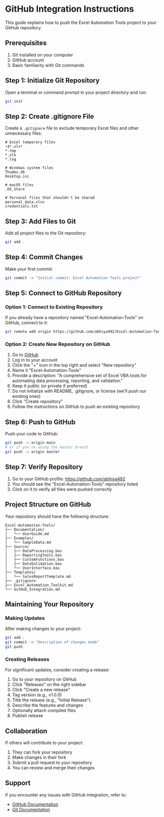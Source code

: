 # GitHub Integration Instructions

This guide explains how to push the Excel Automation Tools project to your GitHub repository.

## Prerequisites

1. Git installed on your computer
2. GitHub account
3. Basic familiarity with Git commands

## Step 1: Initialize Git Repository

Open a terminal or command prompt in your project directory and run:

```bash
git init
```

## Step 2: Create .gitignore File

Create a `.gitignore` file to exclude temporary Excel files and other unnecessary files:

```
# Excel temporary files
~$*.xls*
*.tmp
*.xlk
*.log

# Windows system files
Thumbs.db
Desktop.ini

# macOS files
.DS_Store

# Personal files that shouldn't be shared
personal_data.xlsx
credentials.txt
```

## Step 3: Add Files to Git

Add all project files to the Git repository:

```bash
git add .
```

## Step 4: Commit Changes

Make your first commit:

```bash
git commit -m "Initial commit: Excel Automation Tools project"
```

## Step 5: Connect to GitHub Repository

### Option 1: Connect to Existing Repository

If you already have a repository named "Excel-Automation-Tools" on GitHub, connect to it:

```bash
git remote add origin https://github.com/abhiya492/Excel-Automation-Tools.git
```

### Option 2: Create New Repository on GitHub

1. Go to [GitHub](https://github.com/)
2. Log in to your account
3. Click the "+" icon in the top right and select "New repository"
4. Name it "Excel-Automation-Tools"
5. Provide a description: "A comprehensive set of Excel VBA tools for automating data processing, reporting, and validation."
6. Keep it public (or private if preferred)
7. Do not initialize with README, .gitignore, or license (we'll push our existing ones)
8. Click "Create repository"
9. Follow the instructions on GitHub to push an existing repository

## Step 6: Push to GitHub

Push your code to GitHub:

```bash
git push -u origin main
# or if you're using the master branch
git push -u origin master
```

## Step 7: Verify Repository

1. Go to your GitHub profile: https://github.com/abhiya492
2. You should see the "Excel-Automation-Tools" repository listed
3. Click on it to verify all files were pushed correctly

## Project Structure on GitHub

Your repository should have the following structure:

```
Excel-Automation-Tools/
├── Documentation/
│   └── UserGuide.md
├── Examples/
│   └── SampleData.md
├── Source/
│   ├── DataProcessing.bas
│   ├── ReportingTools.bas
│   ├── CustomFunctions.bas
│   ├── DataValidation.bas
│   └── UserInterface.bas
├── Templates/
│   └── SalesReportTemplate.md
├── .gitignore
├── Excel_Automation_Toolkit.md
└── GitHub_Integration.md
```

## Maintaining Your Repository

### Making Updates

After making changes to your project:

```bash
git add .
git commit -m "Description of changes made"
git push
```

### Creating Releases

For significant updates, consider creating a release:

1. Go to your repository on GitHub
2. Click "Releases" on the right sidebar
3. Click "Create a new release"
4. Tag version (e.g., v1.0.0)
5. Title the release (e.g., "Initial Release")
6. Describe the features and changes
7. Optionally attach compiled files
8. Publish release

## Collaboration

If others will contribute to your project:

1. They can fork your repository
2. Make changes in their fork
3. Submit a pull request to your repository
4. You can review and merge their changes

## Support

If you encounter any issues with GitHub integration, refer to:

- [GitHub Documentation](https://docs.github.com/en)
- [Git Documentation](https://git-scm.com/doc) 